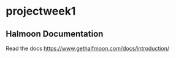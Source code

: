 # projectweek1

## Halmoon Documentation

Read the docs
<https://www.gethalfmoon.com/docs/introduction/>
